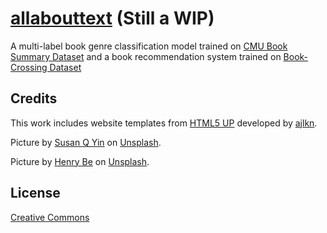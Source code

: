 # [allabouttext](https://allabouttext.onrender.com) (Still a WIP)

A multi-label book genre classification model trained on [CMU Book Summary Dataset](https://www.cs.cmu.edu/~dbamman/booksummaries.html#:~:text=This%20dataset%20contains%20plot%20summaries,Creative%20Commons%20Attribution%2DShareAlike%20License.) and a book recommendation system trained on [Book-Crossing Dataset](http://www2.informatik.uni-freiburg.de/~cziegler/BX/)



## Credits

This work includes website templates from [HTML5 UP](https://html5up.net/) developed by [ajlkn](https://twitter.com/ajlkn).

Picture by [Susan Q Yin](https://unsplash.com/@syinq) on [Unsplash](https://unsplash.com/images/things/book?utm_source=unsplash&utm_medium=referral&utm_content=creditCopyText).

Picture by [Henry Be](https://unsplash.com/@henry_be) on [Unsplash](https://unsplash.com/images/things/book?utm_source=unsplash&utm_medium=referral&utm_content=creditCopyText).

## License

[Creative Commons](https://creativecommons.org/licenses/by-sa/3.0/us/legalcode)
